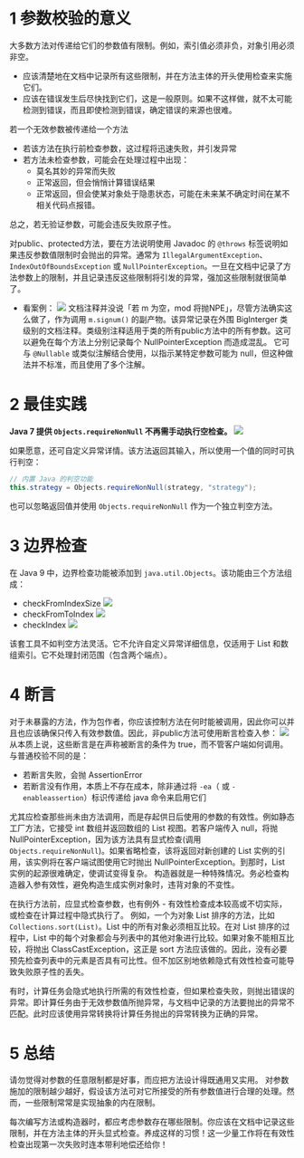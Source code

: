 # 1 参数校验的意义
大多数方法对传递给它们的参数值有限制。例如，索引值必须非负，对象引用必须非空。
- 应该清楚地在文档中记录所有这些限制，并在方法主体的开头使用检查来实施它们。
- 应该在错误发生后尽快找到它们，这是一般原则。如果不这样做，就不太可能检测到错误，而且即使检测到错误，确定错误的来源也很难。

若一个无效参数被传递给一个方法
- 若该方法在执行前检查参数，这过程将迅速失败，并引发异常
- 若方法未检查参数，可能会在处理过程中出现：
	- 莫名其妙的异常而失败
	- 正常返回，但会悄悄计算错误结果
	- 正常返回，但会使某对象处于隐患状态，可能在未来某不确定时间在某不相关代码点报错。

总之，若无验证参数，可能会违反失败原子性。

对public、protected方法，要在方法说明使用 Javadoc 的 `@throws` 标签说明如果违反参数值限制时会抛出的异常。通常为 `IllegalArgumentException`、`IndexOutOfBoundsException` 或 `NullPointerException`。一旦在文档中记录了方法参数上的限制，并且记录违反这些限制将引发的异常，强加这些限制就很简单了。

- 看案例：
![](https://img-blog.csdnimg.cn/20201022094327901.png?x-oss-process=image/watermark,type_ZmFuZ3poZW5naGVpdGk,shadow_10,text_aHR0cHM6Ly9ibG9nLmNzZG4ubmV0L3FxXzMzNTg5NTEw,size_1,color_FFFFFF,t_70#pic_center)
文档注释并没说「若 m 为空，mod 将抛NPE」，尽管方法确实这么做了，作为调用 `m.signum()` 的副产物。该异常记录在外围 BigInterger 类级别的文档注释。类级别注释适用于类的所有public方法中的所有参数。这可以避免在每个方法上分别记录每个 NullPointerException 而造成混乱。
它可与 `@Nullable` 或类似注解结合使用，以指示某特定参数可能为 null，但这种做法并不标准，而且使用了多个注解。

# 2 最佳实践
**Java 7 提供 `Objects.requireNonNull` 不再需手动执行空检查。** 
![](https://img-blog.csdnimg.cn/20201022095819798.png?x-oss-process=image/watermark,type_ZmFuZ3poZW5naGVpdGk,shadow_10,text_aHR0cHM6Ly9ibG9nLmNzZG4ubmV0L3FxXzMzNTg5NTEw,size_1,color_FFFFFF,t_70#pic_center)

如果愿意，还可自定义异常详情。该方法返回其输入，所以使用一个值的同时可执行判空：
```java
// 内置 Java 的判空功能
this.strategy = Objects.requireNonNull(strategy, "strategy");
```

也可以忽略返回值并使用 `Objects.requireNonNull` 作为一个独立判空方法。

# 3 边界检查
在 Java 9 中，边界检查功能被添加到 `java.util.Objects`。该功能由三个方法组成：
- checkFromIndexSize
![](https://img-blog.csdnimg.cn/2020102210114964.png?x-oss-process=image/watermark,type_ZmFuZ3poZW5naGVpdGk,shadow_10,text_aHR0cHM6Ly9ibG9nLmNzZG4ubmV0L3FxXzMzNTg5NTEw,size_1,color_FFFFFF,t_70#pic_center)
- checkFromToIndex
![](https://img-blog.csdnimg.cn/20201022101254709.png?x-oss-process=image/watermark,type_ZmFuZ3poZW5naGVpdGk,shadow_10,text_aHR0cHM6Ly9ibG9nLmNzZG4ubmV0L3FxXzMzNTg5NTEw,size_1,color_FFFFFF,t_70#pic_center)
- checkIndex
![](https://img-blog.csdnimg.cn/20201023092041620.png?x-oss-process=image/watermark,type_ZmFuZ3poZW5naGVpdGk,shadow_10,text_aHR0cHM6Ly9ibG9nLmNzZG4ubmV0L3FxXzMzNTg5NTEw,size_1,color_FFFFFF,t_70#pic_center)

该套工具不如判空方法灵活。它不允许自定义异常详细信息，仅适用于 List 和数组索引。它不处理封闭范围（包含两个端点）。

# 4 断言
对于未暴露的方法，作为包作者，你应该控制方法在何时能被调用，因此你可以并且也应该确保只传入有效参数值。因此，非public方法可使用断言检查入参：
![](https://img-blog.csdnimg.cn/20201023092919833.png?x-oss-process=image/watermark,type_ZmFuZ3poZW5naGVpdGk,shadow_10,text_aHR0cHM6Ly9ibG9nLmNzZG4ubmV0L3FxXzMzNTg5NTEw,size_1,color_FFFFFF,t_70#pic_center)
从本质上说，这些断言是在声称被断言的条件为 true，而不管客户端如何调用。与普通校验不同的是：
- 若断言失败，会抛 AssertionError
- 若断言没有作用，本质上不存在成本，除非通过将 `-ea`（ 或 `-enableassertion`）标识传递给 java 命令来启用它们

尤其应检查那些尚未由方法调用，而是存起供日后使用的参数的有效性。例如静态工厂方法，它接受 int 数组并返回数组的 List 视图。若客户端传入 null，将抛 NullPointerException，因为该方法具有显式检查(调用 `Objects.requireNonNull`)。如果省略检查，该将返回对新创建的 List 实例的引用，该实例将在客户端试图使用它时抛出 NullPointerException。到那时，List 实例的起源很难确定，使调试变得复杂。
构造器就是一种特殊情况。务必检查构造器入参有效性，避免构造生成实例对象时，违背对象的不变性。

在执行方法前，应显式检查参数，也有例外 - 有效性检查成本较高或不切实际，或检查在计算过程中隐式执行了。
例如，一个为对象 List 排序的方法，比如 `Collections.sort(List)`。List 中的所有对象必须相互比较。在对 List 排序的过程中，List 中的每个对象都会与列表中的其他对象进行比较。如果对象不能相互比较，将抛出 ClassCastException，这正是 sort 方法应该做的。因此，没有必要预先检查列表中的元素是否具有可比性。但不加区别地依赖隐式有效性检查可能导致失败原子性的丢失。

有时，计算任务会隐式地执行所需的有效性检查，但如果检查失败，则抛出错误的异常。即计算任务由于无效参数值所抛异常，与文档中记录的方法要抛出的异常不匹配。此时应该使用异常转换将计算任务抛出的异常转换为正确的异常。

#  5 总结
请勿觉得对参数的任意限制都是好事，而应把方法设计得既通用又实用。
对参数施加的限制越少越好，假设该方法可对它所接受的所有参数值进行合理的处理。然而，一些限制常常是实现抽象的内在限制。

每次编写方法或构造器时，都应考虑参数存在哪些限制。你应该在文档中记录这些限制，并在方法主体的开头显式检查。养成这样的习惯！这一少量工作将在有效性检查出现第一次失败时连本带利地偿还给你！